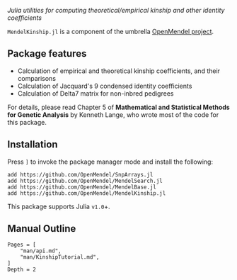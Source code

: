 *Julia utilities for computing theoretical/empirical kinship and other identity coefficients*

`MendelKinship.jl` is a component of the umbrella [OpenMendel project](https://github.com/OpenMendel). 

## Package features

+ Calculation of empirical and theoretical kinship coefficients, and their comparisons
+ Calculation of Jacquard's 9 condensed identity coefficients
+ Calculation of Delta7 matrix for non-inbred pedigrees

For details, please read Chapter 5 of **Mathematical and Statistical Methods for Genetic Analysis** by Kenneth Lange, who wrote most of the code for this package. 

## Installation

Press `]` to invoke the package manager mode and install the following:
```
add https://github.com/OpenMendel/SnpArrays.jl
add https://github.com/OpenMendel/MendelSearch.jl
add https://github.com/OpenMendel/MendelBase.jl
add https://github.com/OpenMendel/MendelKinship.jl
```

This package supports Julia `v1.0`+.

## Manual Outline

```@contents
Pages = [
    "man/api.md",
    "man/KinshipTutorial.md",
]
Depth = 2
```
